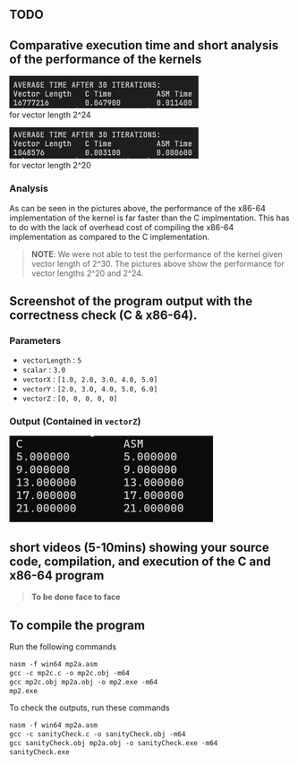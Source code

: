 ## TODO
## Comparative execution time and short analysis of the performance of the kernels
![alt text](Screenshot/avg30-pow24.png)\
for vector length 2^24

![alt text](Screenshot/avg30-pow20.png)\
for vector length 2^20
### Analysis
As can be seen in the pictures above, the performance of the x86-64 implementation of the kernel is far faster than the C implmentation. This has to do with the lack of overhead cost of compiling the x86-64 implementation as compared to the C implementation.
> **NOTE**: We were not able to test the performance of the kernel given vector length of 2^30. The pictures above show the performance for vector lengths 2^20 and 2^24.
## Screenshot of the program output with the correctness check (C & x86-64).
### Parameters
+ ``vectorLength`` : ``5``
+ ``scalar`` : ``3.0``
+ ``vectorX`` : ``[1.0, 2.0, 3.0, 4.0, 5.0]``
+ ``vectorY`` : ``[2.0, 3.0, 4.0, 5.0, 6.0]``
+ ``vectorZ`` : ``[0, 0, 0, 0, 0]``
### Output (Contained in ``vectorZ``)
![alt text](Screenshot/OutputComparison.png)

## short videos (5-10mins) showing your source code, compilation, and execution of the C and x86-64 program
> **To be done face to face**

## To compile the program
Run the following commands
```
nasm -f win64 mp2a.asm
gcc -c mp2c.c -o mp2c.obj -m64
gcc mp2c.obj mp2a.obj -o mp2.exe -m64
mp2.exe
```

To check the outputs, run these commands
```
nasm -f win64 mp2a.asm
gcc -c sanityCheck.c -o sanityCheck.obj -m64
gcc sanityCheck.obj mp2a.obj -o sanityCheck.exe -m64
sanityCheck.exe
```
